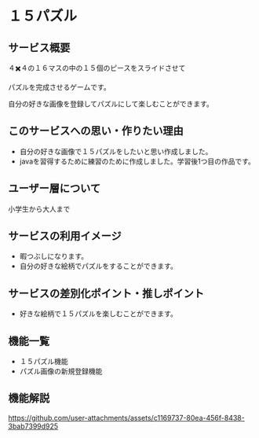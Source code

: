 # １５パズル

## サービス概要
４✖️４の１６マスの中の１５個のピースをスライドさせて

パズルを完成させるゲームです。

自分の好きな画像を登録してパズルにして楽しむことができます。　

## このサービスへの思い・作りたい理由
* 自分の好きな画像で１５パズルをしたいと思い作成しました。
* javaを習得するために練習のために作成しました。学習後1つ目の作品です。

## ユーザー層について
小学生から大人まで

## サービスの利用イメージ 
* 暇つぶしになります。
* 自分の好きな絵柄でパズルをすることができます。

## サービスの差別化ポイント・推しポイント 
* 好きな絵柄で１５パズルを楽しむことができます。

## 機能一覧
* １５パズル機能
* パズル画像の新規登録機能

## 機能解説

https://github.com/user-attachments/assets/c1169737-80ea-456f-8438-3bab7399d925

